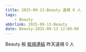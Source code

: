```yaml
---
title: 2025-09-13-Beauty 違規 0 人
tags:
    - Beauty
abbrlink: 2025-09-13-Beauty
date: Beauty-2025-09-13 12:00:00
---
```

Beauty 板 [板規連結](https://www.ptt.cc/bbs/Beauty/M.1630069980.A.84B.html)
昨天違規 0 人
